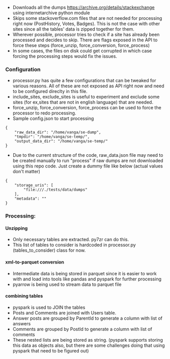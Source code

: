 * Downloads all the dumps https://archive.org/details/stackexchange using internetarchive python module
* Skips some stackoverflow.com files that are not needed for processing right now (PostHistory, Votes, Badges). This is not the case with other sites since all the tables' data is zipped together for them.
* Wherever possible, processor tries to check if a site has already been processed and decides to skip. There are flags exposed in the API to force these steps (force_unzip, force_conversion, force_process)
* In some cases, the files on disk could get corrupted in which case forcing the processing steps would fix the issues.


### Configuration
* processor.py has quite a few configurations that can be tweaked for various reasons. All of these are not exposed as API right now and need to be configured direclty in this file.
* include_sites, exclude_sites is useful to experiment and exclude some sites (for ex,sites that are not in english language) that are needed.
* force_unzip, force_conversion, force_process can be used to force the processor to redo processing.
* Sample config.json to start processing
```
{
    "raw_data_dir": "/home/vanga/se-dump",
    "tmpdir": "/home/vanga/se-temp/",
    "output_data_dir": "/home/vanga/se-temp/"
}
```
* Due to the current structure of the code, raw_data.json file may need to be created manually to run "process" if raw dumps are not downloaded using this repo code. Just create a dummy file like below (actual values don't matter)
```
{
    "storage_uris": [
        "file:///./tests/data/dumps"
    ],
    "metadata": ""
}
```

### Processing:
#### Unzipping
* Only necessary tables are extracted. py7zr can do this.
* This list of tables to consider is hardcoded in processor.py (tables_to_consider) class for now.
#### xml-to-parquet conversion
* Intermediate data is being stored in parquet since it is easier to work with and load into tools like pandas and pyspark for further processing
* pyarrow is being used to stream data to parquet file 
#### combining tables
* pyspark is used to JOIN the tables
* Posts and Comments are joined with Users table.
* Answer posts are grouped by ParentId to generate a column with list of answers
* Comments are grouped by PostId to generate a column with list of comments
* These nested lists are being stored as string. (pyspark supports storing this data as objects also, but there are some challenges doing that using pyspark that need to be figured out)